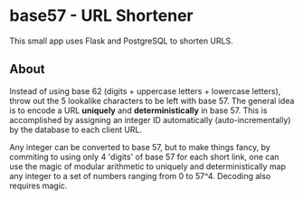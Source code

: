 # base57 - URL Shortener

This small app uses Flask and PostgreSQL to shorten URLS.


## About

Instead of using base 62 (digits + uppercase letters + lowercase letters), throw out the 5 lookalike characters to be left with base 57.
The general idea is to encode a URL **uniquely** and **deterministically** in base 57.
This is accomplished by assigning an integer ID automatically (auto-incrementally) by the database to each client URL.

Any integer can be converted to base 57, but to make things fancy, by commiting to using only 4 'digits' of base 57 for each short link, one can use the magic of modular arithmetic to uniquely and deterministically map any integer to a set of numbers ranging from 0 to 57^4.
Decoding also requires magic.
